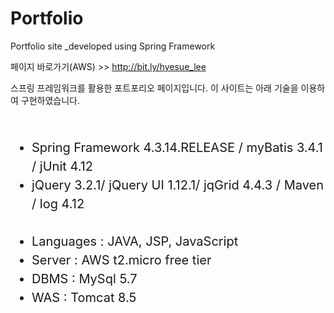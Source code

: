 # Portfolio
Portfolio site _developed using Spring Framework

페이지 바로가기(AWS) >> http://bit.ly/hyesue_lee

스프링 프레임워크를 활용한 포트포리오 페이지입니다. 
이 사이트는 아래 기술을 이용하여 구현하였습니다.





<br/>
<span style="font-size:20px;font-weight:400;line-height: 30px">
<ul>
  <li>Spring Framework 4.3.14.RELEASE / myBatis 3.4.1 / jUnit 4.12</li>
  <li>jQuery 3.2.1/ jQuery UI 1.12.1/ jqGrid 4.4.3 / Maven / log 4.12 </li>
  <br/>
  <li>Languages : JAVA, JSP, JavaScript</li>
  <li>Server : AWS t2.micro free tier</li>
  <li>DBMS : MySql 5.7</li>
  <li>WAS : Tomcat 8.5</li>


